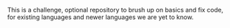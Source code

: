 This is a challenge, optional repository to brush up on basics and fix code, for existing languages and newer languages we are yet to know.
